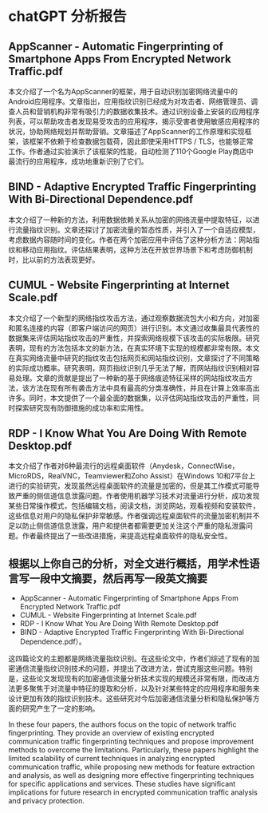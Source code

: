 # chatGPT 分析报告
## AppScanner - Automatic Fingerprinting of Smartphone Apps From Encrypted Network Traffic.pdf

本文介绍了一个名为AppScanner的框架，用于自动识别加密网络流量中的Android应用程序。文章指出，应用指纹识别已经成为对攻击者、网络管理员、调查人员和营销机构非常有吸引力的数据收集技术。通过识别设备上安装的应用程序列表，可以帮助攻击者发现易受攻击的应用程序，揭示受害者使用敏感应用程序的状况，协助网络规划并帮助营销。文章描述了AppScanner的工作原理和实现框架，该框架不依赖于检查数据包载荷，因此即使采用HTTPS / TLS，也能够正常工作。作者通过实验演示了该框架的性能，自动检测了110个Google Play商店中最流行的应用程序，成功地重新识别了它们。

## BIND - Adaptive Encrypted Traffic Fingerprinting With Bi-Directional Dependence.pdf

本文介绍了一种新的方法，利用数据依赖关系从加密的网络流量中提取特征，以进行流量指纹识别。文章还探讨了加密流量的暂态性质，并引入了一个自适应模型，考虑数据内容随时间的变化。作者在两个加密应用中评估了这种分析方法：网站指纹和移动应用指纹。评估结果表明，这种方法在开放世界场景下和考虑防御机制时，比以前的方法表现更好。

## CUMUL - Website Fingerprinting at Internet Scale.pdf

本文介绍了一个新型的网络指纹攻击方法，通过观察数据流包大小和方向，对加密和匿名连接的内容（即客户端访问的网页）进行识别。本文通过收集最具代表性的数据集来评估网站指纹攻击的严重性，并探索网络规模下该攻击的实际极限。研究表明，现有的方法包括本文的新方法，在真实环境下实现的规模都非常有限。本文在真实网络流量中研究的指纹攻击包括网页和网站指纹识别，文章探讨了不同策略的实际成功概率。研究表明，网页指纹识别几乎无法了解，而网站指纹识别相对容易处理。文章的贡献是提出了一种新的基于网络痕迹特征采样的网站指纹攻击方法，该方法在现有所有袭击方法中具有最高的分类准确性，并且在计算上效率高出许多。同时，本文提供了一个最全面的数据集，以评估网站指纹攻击的严重性，同时探索研究现有防御措施的成功率和实用性。

## RDP - I Know What You Are Doing With Remote Desktop.pdf

本文介绍了作者对6种最流行的远程桌面软件（Anydesk，ConnectWise，MicroRDS，RealVNC，Teamviewer和Zoho Assist）在Windows 10和7平台上进行的实验研究，发现虽然远程桌面软件的流量是加密的，但是其工作模式可能导致严重的侧信道信息泄露问题。作者使用机器学习技术对流量进行分析，成功发现某些日常操作模式，包括编辑文档，阅读文档，浏览网站，观看视频和安装软件，这些信息对用户的隐私保护非常敏感。作者强调远程桌面软件的流量加密机制并不足以防止侧信道信息泄露，用户和提供者都需要更加关注这个严重的隐私泄露问题。作者最终提出了一些改进措施，来提高远程桌面软件的隐私安全性。

## 根据以上你自己的分析，对全文进行概括，用学术性语言写一段中文摘要，然后再写一段英文摘要
- AppScanner - Automatic Fingerprinting of Smartphone Apps From Encrypted Network Traffic.pdf
- CUMUL - Website Fingerprinting at Internet Scale.pdf
- RDP - I Know What You Are Doing With Remote Desktop.pdf
- BIND - Adaptive Encrypted Traffic Fingerprinting With Bi-Directional Dependence.pdf）。

这四篇论文的主题都是网络流量指纹识别。在这些论文中，作者们综述了现有的加密通信流量指纹识别技术的问题，并提出了改进方法，尝试克服这些问题。特别是，这些论文发现现有的加密通信流量分析技术实现的规模还非常有限，而改进方法更多聚焦于对流量中特征的提取和分析，以及针对某些特定的应用程序和服务来设计更加有效的指纹识别技术。这些研究对今后加密通信流量分析和隐私保护等方面的研究产生了一定的影响。

In these four papers, the authors focus on the topic of network traffic fingerprinting. They provide an overview of existing encrypted communication traffic fingerprinting techniques and propose improvement methods to overcome the limitations. Particularly, these papers highlight the limited scalability of current techniques in analyzing encrypted communication traffic, while proposing new methods for feature extraction and analysis, as well as designing more effective fingerprinting techniques for specific applications and services. These studies have significant implications for future research in encrypted communication traffic analysis and privacy protection.

